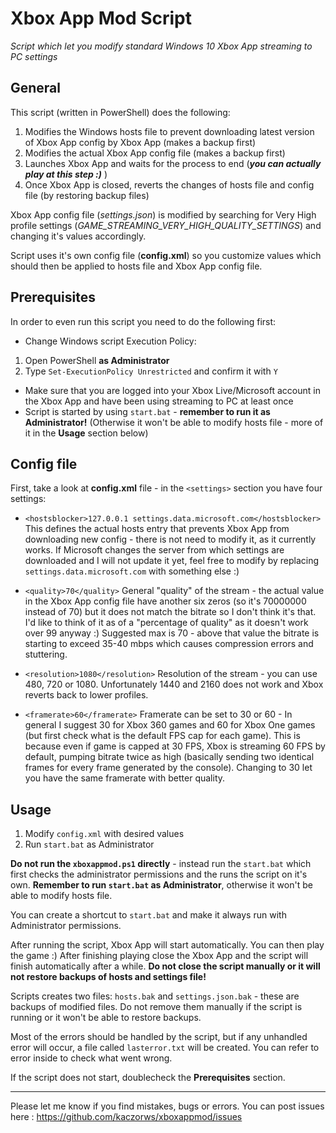 # Xbox App Mod Script

*Script which let you modify standard Windows 10 Xbox App streaming to PC settings*

## General

This script (written in PowerShell) does the following:

1. Modifies the Windows hosts file to prevent downloading latest version of Xbox App config by Xbox App (makes a backup first)
2. Modifies the actual Xbox App config file (makes a backup first)
3. Launches Xbox App and waits for the process to end (***you can actually play at this step :)*** )
4. Once Xbox App is closed, reverts the changes of hosts file and config file (by restoring backup files)

Xbox App config file (*settings.json*) is modified by searching for Very High profile settings (*GAME_STREAMING_VERY_HIGH_QUALITY_SETTINGS*) and changing it's values accordingly.

Script uses it's own config file (**config.xml**) so you customize values which should then be applied to hosts file and Xbox App config file.

## Prerequisites

In order to even run this script you need to do the following first:

- Change Windows script Execution Policy:
 1. Open PowerShell **as Administrator**
 2. Type `Set-ExecutionPolicy Unrestricted` and confirm it with `Y`
- Make sure that you are logged into your Xbox Live/Microsoft account in the Xbox App and have been using streaming to PC at least once
- Script is started by using `start.bat` - **remember to run it as Administrator!** (Otherwise it won't be able to modify hosts file - more of it in the **Usage** section below)

## Config file

First, take a look at **config.xml** file - in the `<settings>` section you have four settings:

- `<hostsblocker>127.0.0.1 settings.data.microsoft.com</hostsblocker>`
This defines the actual hosts entry that prevents Xbox App from downloading new config - there is not need to modify it, as it currently works. If Microsoft changes the server from  which settings are downloaded and I will not update it yet, feel free to modify by replacing `settings.data.microsoft.com` with something else :)

- `<quality>70</quality>`
General "quality" of the stream - the actual value in the Xbox App config file have another six zeros (so it's 70000000 instead of 70) but it does not match the bitrate so I don't think it's that. I'd like to think of it as of a "percentage of quality" as it doesn't work over 99 anyway :) Suggested max is 70 - above that value the bitrate is starting to exceed 35-40 mbps which causes compression errors and stuttering.

- `<resolution>1080</resolution>`
Resolution of the stream - you can use 480, 720 or 1080. Unfortunately 1440 and 2160 does not work and Xbox reverts back to lower profiles.

- `<framerate>60</framerate>`
Framerate can be set to 30 or 60 - In general I suggest 30 for Xbox 360 games and 60 for Xbox One games (but first check what is the default FPS cap for each game). This is because even if game is capped at 30 FPS, Xbox is streaming 60 FPS by default, pumping bitrate twice as high (basically sending two identical frames for every frame generated by the console). Changing to 30 let you have the same framerate with better quality.

## Usage

1. Modify `config.xml` with desired values
2. Run `start.bat` as Administrator

**Do not run the `xboxappmod.ps1` directly** - instead run the `start.bat` which first checks the administrator permissions and the runs the script on it's own. **Remember to run `start.bat` as Administrator**, otherwise it won't be able to modify hosts file.

You can create a shortcut to `start.bat` and make it always run with Administrator permissions.

After running the script, Xbox App will start automatically. You can then play the game :) After finishing playing close the Xbox App and the script will finish automatically after a while. **Do not close the script manually or it will not restore backups of hosts and settings file!**

Scripts creates two files: `hosts.bak` and `settings.json.bak` - these are backups of modified files. Do not remove them manually if the script is running or it won't be able to restore backups.

Most of the errors should be handled by the script, but if any unhandled error will occur, a file called `lasterror.txt` will be created. You can refer to error inside to check what went wrong. 

If the script does not start, doublecheck the **Prerequisites** section.

---

Please let me know if you find mistakes, bugs or errors.
You can post issues here : https://github.com/kaczorws/xboxappmod/issues
